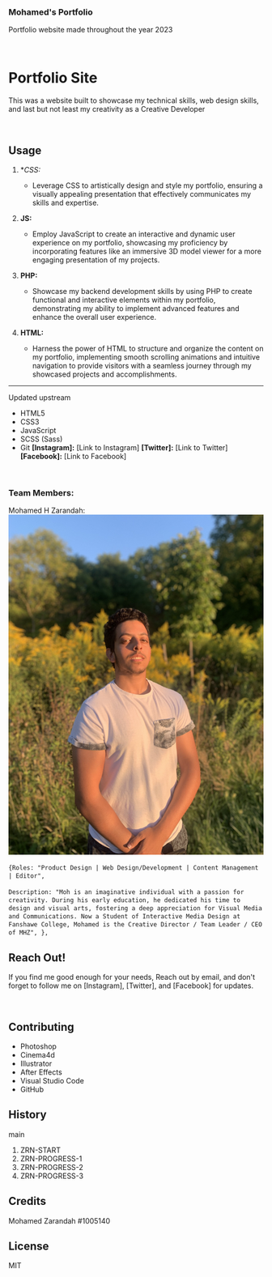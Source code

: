 ### Mohamed's Portfolio
Portfolio website made throughout the year 2023

<br>

# Portfolio Site
 This was a website built to showcase my technical skills, web design skills, and last but not least my creativity as a Creative Developer

<br>

## Usage

1. **CSS:*
   - Leverage CSS to artistically design and style my portfolio, ensuring a visually appealing presentation that effectively communicates my skills and expertise.

2. **JS:**
   - Employ JavaScript to create an interactive and dynamic user experience on my portfolio, showcasing my proficiency by incorporating features like an immersive 3D model viewer for a more engaging presentation of my projects.

3. **PHP:**
   - Showcase my backend development skills by using PHP to create functional and interactive elements within my portfolio, demonstrating my ability to implement advanced features and enhance the overall user experience.

4. **HTML:**
   - Harness the power of HTML to structure and organize the content on my portfolio, implementing smooth scrolling animations and intuitive navigation to provide visitors with a seamless journey through my showcased projects and accomplishments.
---

 Updated upstream
* HTML5
* CSS3
* JavaScript 
* SCSS (Sass)
* Git
**[Instagram]:** [Link to Instagram]
**[Twitter]:** [Link to Twitter]
**[Facebook]:** [Link to Facebook]

<br>

### Team Members:

Mohamed H Zarandah: 
    ![Mohamed Zarandah](image/me-1.jpg)
    
    {Roles: "Product Design | Web Design/Development | Content Management | Editor",

    Description: "Moh is an imaginative individual with a passion for creativity. During his early education, he dedicated his time to design and visual arts, fostering a deep appreciation for Visual Media and Communications. Now a Student of Interactive Media Design at Fanshawe College, Mohamed is the Creative Director / Team Leader / CEO of MHZ", },

<be>

## Reach Out!

If you find me good enough for your needs, Reach out by email, and don't forget to follow me on [Instagram], [Twitter], and [Facebook] for updates.

<br>

## Contributing
* Photoshop
* Cinema4d
* Illustrator
* After Effects
* Visual Studio Code
* GitHub

## History
main
1. ZRN-START
2. ZRN-PROGRESS-1
3. ZRN-PROGRESS-2
4. ZRN-PROGRESS-3

## Credits

Mohamed Zarandah #1005140
<br>

## License
MIT
